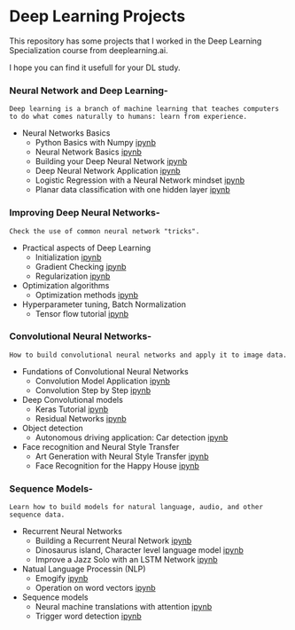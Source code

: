 # Deep Learning Projects
This repository has some projects that I worked in the Deep Learning Specialization course from deeplearning.ai.

I hope you can find it usefull for your DL study.

### Neural Network and Deep Learning-

`Deep learning is a branch of machine learning that teaches computers to do what comes naturally to humans: learn from experience.`

* Neural Networks Basics
  * Python Basics with Numpy [ipynb](Neural-Network-and-Deep-Learning\Python+Basics+With+Numpy+v3.ipynb)
  * Neural Network Basics [ipynb](Neural-Network-and-Deep-Learning\Neural-Network-Basics.ipynb)
  * Building your Deep Neural Network [ipynb](Neural-Network-and-Deep-Learning\Building+your+Deep+Neural+Network+-+Step+by+Step+v8+local.ipynb)
  * Deep Neural Network Application [ipynb](Neural-Network-and-Deep-Learning\Deep+Neural+Network+-+Application+v8+local.ipynb)
  * Logistic Regression with a Neural Network mindset [ipynb](Neural-Network-and-Deep-Learning\Logistic+Regression+with+a+Neural+Network+mindset+v5.ipynb)
  * Planar data classification with one hidden layer [ipynb](Neural-Network-and-Deep-Learning\Planar+data+classification+with+one+hidden+layer+v5.ipynb)

### Improving Deep Neural Networks-

`Check the use of common neural network "tricks".`

* Practical aspects of Deep Learning
  * Initialization [ipynb](Improving-Deep-Neural-Networks\Initialization.ipynb)
  * Gradient Checking [ipynb](Improving-Deep-Neural-Networks\Gradient+Checking+v1.ipynb)
  * Regularization [ipynb](Improving-Deep-Neural-Networks\Regularization+-+v2.ipynb)
* Optimization algorithms
  * Optimization methods [ipynb](Improving-Deep-Neural-Networks\Optimization+methods1.ipynb)
* Hyperparameter tuning, Batch Normalization
  * Tensor flow tutorial [ipynb](Improving-Deep-Neural-Networks\Tensorflow+Tutorial.ipynb)

### Convolutional Neural Networks-

`How to build convolutional neural networks and apply it to image data.`

* Fundations of Convolutional Neural Networks
  * Convolution Model Application [ipynb](Convolutional-Neural-Networks\Convolution+model+-+Application+-+v1.ipynb)
  * Convolution Step by Step [ipynb](Convolutional-Neural-Networks\Convolution+model+-+Step+by+Step+-+v2.ipynb)
* Deep Convolutional models
  * Keras Tutorial [ipynb](Convolutional-Neural-Networks\Keras+-+Tutorial+-+Happy+House+v2.ipynb)
  * Residual Networks [ipynb](Convolutional-Neural-Networks\Residual+Networks+-+v2.ipynb)
* Object detection
  * Autonomous driving application: Car detection [ipynb](Convolutional-Neural-Networks\Autonomous+driving+application+-+Car+detection+-+v3.ipynb)
* Face recognition and Neural Style Transfer
  * Art Generation with Neural Style Transfer [ipynb](Convolutional-Neural-Networks\Art+Generation+with+Neural+Style+Transfer+-+v2.ipynb)
  * Face Recognition for the Happy House [ipynb](Convolutional-Neural-Networks\Face+Recognition+for+the+Happy+House+-+v3.ipynb)

### Sequence Models-

`Learn how to build models for natural language, audio, and other sequence data.`

* Recurrent Neural Networks
  * Building a Recurrent Neural Network [ipynb](Sequence-Models\Building+a+Recurrent+Neural+Network+-+Step+by+Step+-+v3.ipynb)
  * Dinosaurus island, Character level language model [ipynb](Sequence-Models\Dinosaurus+Island+--+Character+level+language+model+final+-+v3.ipynb)
  * Improve a Jazz Solo with an LSTM Network [ipynb](Sequence-Models\Improvise+a+Jazz+Solo+with+an+LSTM+Network+-+v3.ipynb)
* Natual Language Processin (NLP)
  * Emogify [ipynb](Sequence-Models\Emojify+-+v2.ipynb)
  * Operation on word vectors [ipynb](Sequence-Models\Operations+on+word+vectors+-+v2.ipynb)
* Sequence models
  * Neural machine translations with attention [ipynb](Sequence-Models\Neural+machine+translation+with+attention+-+v4.ipynb)
  * Trigger word detection [ipynb](Sequence-Models\Trigger+word+detection+-+v1.ipynb)
